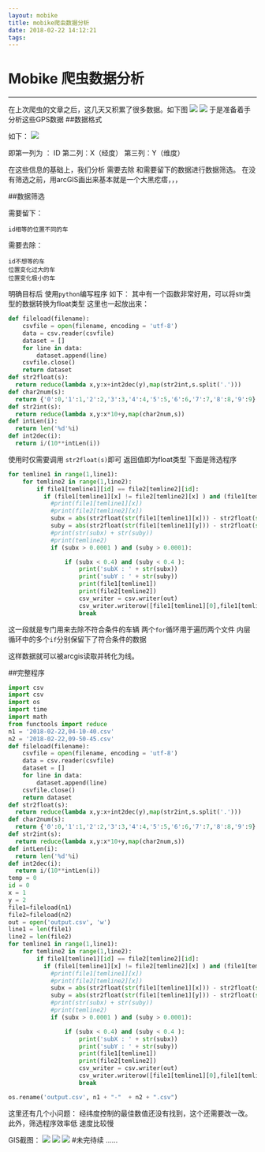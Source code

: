 ```yaml
---
layout: mobike
title: mobike爬虫数据分析
date: 2018-02-22 14:12:21
tags:
---
```

# Mobike 爬虫数据分析


---

在上次爬虫的文章之后，这几天又积累了很多数据。如下图
![](http://blogphotos.oss-cn-beijing.aliyuncs.com/2018/454bfc3f2c739229f3e27aaa1f07790.png)
![](http://blogphotos.oss-cn-beijing.aliyuncs.com/2018/96fac9bc5f9857893e121bbafa67666.png)
于是准备着手分析这些GPS数据
##数据格式

如下：
![](http://blogphotos.oss-cn-beijing.aliyuncs.com/2018/ad2984ab0993920c466114e3f627b0c.png)

即第一列为 ： ID
第二列：X（经度）
第三列：Y（维度）

在这些信息的基础上，我们分析 需要去除 和需要留下的数据进行数据筛选。
在没有筛选之前，用arcGIS画出来基本就是一个大黑疙瘩，，，

##数据筛选

需要留下：
```
id相等的位置不同的车
```
需要去除：
```
id不想等的车
位置变化过大的车
位置变化极小的车
```

明确目标后 使用`python`编写程序 如下：
其中有一个函数非常好用，可以将str类型的数据转换为float类型
这里也一起放出来：
```python
def fileload(filename):
    csvfile = open(filename, encoding = 'utf-8')
    data = csv.reader(csvfile)
    dataset = []
    for line in data:
        dataset.append(line)
    csvfile.close()
    return dataset
def str2float(s):
  return reduce(lambda x,y:x+int2dec(y),map(str2int,s.split('.')))
def char2num(s):
  return {'0':0,'1':1,'2':2,'3':3,'4':4,'5':5,'6':6,'7':7,'8':8,'9':9}[s]
def str2int(s):
  return reduce(lambda x,y:x*10+y,map(char2num,s))
def intLen(i):
  return len('%d'%i)
def int2dec(i):
  return i/(10**intLen(i))

```
使用时仅需要调用 `str2float(s)`即可 返回值即为float类型
下面是筛选程序
```python 
for temline1 in range(1,line1):
    for temline2 in range(1,line2):
        if file1[temline1][id] == file2[temline2][id]:
          if (file1[temline1][x] != file2[temline2][x] ) and (file1[temline1][y] != file2[temline2][y] ):
            #print(file1[temline1][x])
            #print(file2[temline2][x])
            subx = abs(str2float(str(file1[temline1][x])) - str2float(str(file2[temline2][x])))
            suby = abs(str2float(str(file1[temline1][y])) - str2float(str(file2[temline2][y])))
            #print(str(subx) + str(suby))
            #print(temline2)
            if (subx > 0.0001 ) and (suby > 0.0001):

                if (subx < 0.4) and (suby < 0.4 ):
                    print('subX : ' + str(subx))
                    print('subY : ' + str(suby))
                    print(file1[temline1])
                    print(file2[temline2])
                    csv_writer = csv.writer(out)
                    csv_writer.writerow([file1[temline1][0],file1[temline1][1],file1[temline1][2] , " * " , file2[temline2][0],file2[temline2][1],file2[temline2][2]] )
                    break
```
这一段就是专门用来去除不符合条件的车辆
两个`for`循环用于遍历两个文件
内层循环中的多个`if`分别保留下了符合条件的数据

这样数据就可以被arcgis读取并转化为线。

##完整程序

```python
import csv
import csv
import os
import time
import math
from functools import reduce
n1 = '2018-02-22,04-10-40.csv'
n2 = '2018-02-22,09-50-45.csv'
def fileload(filename):
    csvfile = open(filename, encoding = 'utf-8')
    data = csv.reader(csvfile)
    dataset = []
    for line in data:
        dataset.append(line)
    csvfile.close()
    return dataset
def str2float(s):
  return reduce(lambda x,y:x+int2dec(y),map(str2int,s.split('.')))
def char2num(s):
  return {'0':0,'1':1,'2':2,'3':3,'4':4,'5':5,'6':6,'7':7,'8':8,'9':9}[s]
def str2int(s):
  return reduce(lambda x,y:x*10+y,map(char2num,s))
def intLen(i):
  return len('%d'%i)
def int2dec(i):
  return i/(10**intLen(i))
temp = 0  
id = 0
x = 1
y = 2
file1=fileload(n1)
file2=fileload(n2)
out = open('output.csv', 'w')
line1 = len(file1)
line2 = len(file2)
for temline1 in range(1,line1):
    for temline2 in range(1,line2):
        if file1[temline1][id] == file2[temline2][id]:
          if (file1[temline1][x] != file2[temline2][x] ) and (file1[temline1][y] != file2[temline2][y] ):
            #print(file1[temline1][x])
            #print(file2[temline2][x])
            subx = abs(str2float(str(file1[temline1][x])) - str2float(str(file2[temline2][x])))
            suby = abs(str2float(str(file1[temline1][y])) - str2float(str(file2[temline2][y])))
            #print(str(subx) + str(suby))
            #print(temline2)
            if (subx > 0.0001 ) and (suby > 0.0001):

                if (subx < 0.4) and (suby < 0.4 ):
                    print('subX : ' + str(subx))
                    print('subY : ' + str(suby))
                    print(file1[temline1])
                    print(file2[temline2])
                    csv_writer = csv.writer(out)
                    csv_writer.writerow([file1[temline1][0],file1[temline1][1],file1[temline1][2] , " * " , file2[temline2][0],file2[temline2][1],file2[temline2][2]] )
                    break

os.rename('output.csv', n1 + "-"  + n2 + ".csv")
```

这里还有几个小问题：
经纬度控制的最佳数值还没有找到，这个还需要改一改。
此外，筛选程序效率低 速度比较慢

GIS截图：
![](http://blogphotos.oss-cn-beijing.aliyuncs.com/2018/%E5%B1%8F%E5%B9%95%E6%88%AA%E5%9B%BE3.png)
![](http://blogphotos.oss-cn-beijing.aliyuncs.com/2018/mobike-gis/%E5%B1%8F%E5%B9%95%E6%88%AA%E5%9B%BE12.png)
![](http://blogphotos.oss-cn-beijing.aliyuncs.com/2018/mobike-gis/%E5%B1%8F%E5%B9%95%E6%88%AA%E5%9B%BE10.png)
#未完待续 ……